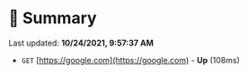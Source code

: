 # 📖 Summary
Last updated: **10/24/2021, 9:57:37 AM**

- `GET` [https://google.com](https://google.com) - **Up** (108ms)
